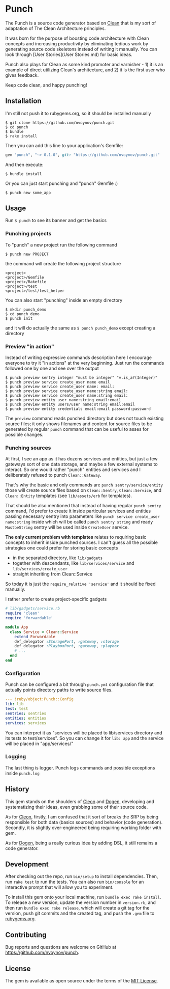 # Punch

The Punch is a source code generator based on [Clean](https://github.com/nvoynov/clean) that is my sort of adaptation of The Clean Architecture principles.

It was born for the purpose of boosting code architecture with Clean concepts and increasing productivity by eliminating tedious work by generating source code skeletons instead of writing it manually. You can look through [User Stories](User Stories.md) for basic ideas.

Punch also plays for Clean as some kind promoter and varnisher - 1) it is an example of direct utilizing Clean's architecture, and 2) it is the first user who gives feedback.

Keep code clean, and happy punching!

## Installation

I'm still not push it to rubygems.org, so it should be installed manually

    $ git clone https://github.com/nvoynov/punch.git
    $ cd punch
    $ bundle
    $ rake install

Then you can add this line to your application's Gemfile:

```ruby
gem "punch", "~> 0.1.0", git: "https://github.com/nvoynov/punch.git"
```

And then execute:

    $ bundle install

Or you can just start punching and "punch" Gemfile :)

    $ punch new some_app

## Usage

Run `$ punch` to see its banner and get the basics

### Punching projects

To "punch" a new project run the following command

    $ punch new PROJECT

the command will create the following project structure

    <project>
    <project>/Gemfile
    <project>/Rakefile
    <project>/test
    <project>/test/test_helper

You can also start "punching" inside an empty directory

    $ mkdir punch_demo
    $ cd punch_demo
    $ punch init

and it will do actually the same as `$ punch punch_demo` except creating a directory

### Preview "in action"

Instead of writing expressive commands description here I encourage everyone to try it "in actions" at the very beginning. Just run the commands followed one by one and see over the output

    $ punch preview sentry integer "must be integer" "v.is_a?(Integer)"
    $ punch preview service create_user name email
    $ punch preview service create_user name: email:
    $ punch preview service create_user name:string email:
    $ punch preview service create_user name:string email:
    $ punch preview entity user name:string email:email
    $ punch preview entity users/user name:string email:email
    $ punch preview entity credentials email:email password:password

The `preview` command reads punched directory but does not touch existing source files; it only shows filenames and content for source files to be generated by regular `punch` command that can be useful to asses for possible changes.

### Punching sources

At first, I see an app as it has dozens services and entities, but just a few gateways sort of one data storage, and maybe a few external systems to interact. So one would rather "punch" entities and services and I deliberately refused to punch `Clean::Gateway`.

That's why the basic and only commands are `punch sentry/service/entity` those will create source files based on `Clean::Sentry`, `Clean::Service`, and `Clean::Entity` templates (see `lib/assets/erb` for templates).

That should be also mentioned that instead of having regular `punch sentry` command, I'd prefer to create it inside particular services and entities passing necessary sentry into parameters like `punch service create_user name:string` inside which will be called  `punch sentry string` and ready `MustbeString` sentry will be used inside `CreateUser` service.

__The only current problem with templates__ relates to requiring basic concepts to inherit inside punched sources. I can't guess all the possible  strategies one could prefer for storing basic concepts

- in the separated directory, like `lib/gadgets`
- together with descendants, like `lib/services/service` and `lib/services/create_user`
- straight inheriting from Clean::Service

So today it is just the `require_relative 'service'` and it should be fixed manually.

I rather prefer to create project-specific gadgets

```ruby
# lib/gadgets/service.rb
require 'clean'
require 'forwardable'

module App
  class Service < Clean::Service
    extend Forwardable
    def_delegator :StoragePort, :gateway, :storage
    def_delegator :PlayboxPort, :gateway, :playbox
    # ...
  end
end
```

### Configuration

Punch can be configured a bit through `punch.yml` configuration file that actually points directory paths to write source files.

```yaml
--- !ruby/object:Punch::Config
lib: lib
test: test
sentries: sentries
entities: entities
services: services
```

You can interpret it as "services will be placed to lib/services directory and its tests to test/services". So you can change it for `lib: app` and the service will be placed in "app/services/"

### Logging

The last thing is logger. Punch logs commands and possible exceptions inside `punch.log`

## History

This gem stands on the shoulders of [Cleon](https://github.com/nvoynov/cleon) and [Dogen](https://github.com/nvoynov/dogen), developing and systematizing their ideas, even grabbing some of their source code.

As for [Cleon](https://github.com/nvoynov/cleon), firstly, I am confused that it sort of breaks the SRP by being responsible for both data (basics sources) and behavior (code generation). Secondly, it is slightly over-engineered being requiring working folder with gem.

As for [Dogen](https://github.com/nvoynov/dogen), being a really curious idea by adding DSL, it still remains a code generator.

## Development

After checking out the repo, run `bin/setup` to install dependencies. Then, run `rake test` to run the tests. You can also run `bin/console` for an interactive prompt that will allow you to experiment.

To install this gem onto your local machine, run `bundle exec rake install`. To release a new version, update the version number in `version.rb`, and then run `bundle exec rake release`, which will create a git tag for the version, push git commits and the created tag, and push the `.gem` file to [rubygems.org](https://rubygems.org).

## Contributing

Bug reports and questions are welcome on GitHub at https://github.com/nvoynov/punch.

## License

The gem is available as open source under the terms of the [MIT License](https://opensource.org/licenses/MIT).
